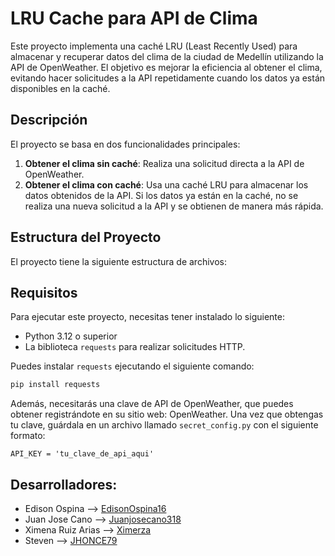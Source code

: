 # LRU Cache para API de Clima

Este proyecto implementa una caché LRU (Least Recently Used) para almacenar y recuperar datos del clima de la ciudad de Medellín utilizando la API de OpenWeather. El objetivo es mejorar la eficiencia al obtener el clima, evitando hacer solicitudes a la API repetidamente cuando los datos ya están disponibles en la caché.

## Descripción

El proyecto se basa en dos funcionalidades principales:

1. **Obtener el clima sin caché**: Realiza una solicitud directa a la API de OpenWeather.
2. **Obtener el clima con caché**: Usa una caché LRU para almacenar los datos obtenidos de la API. Si los datos ya están en la caché, no se realiza una nueva solicitud a la API y se obtienen de manera más rápida.

## Estructura del Proyecto

El proyecto tiene la siguiente estructura de archivos:


## Requisitos

Para ejecutar este proyecto, necesitas tener instalado lo siguiente:

- Python 3.12 o superior
- La biblioteca `requests` para realizar solicitudes HTTP.

Puedes instalar `requests` ejecutando el siguiente comando:

```bash
pip install requests
```
Además, necesitarás una clave de API de OpenWeather, que puedes obtener registrándote en su sitio web: OpenWeather.
Una vez que obtengas tu clave, guárdala en un archivo llamado ```secret_config.py``` con el siguiente formato:
```
API_KEY = 'tu_clave_de_api_aqui'
```

## Desarrolladores:
- Edison Ospina      --> [EdisonOspina16](https://github.com/EdisonOspina16)
- Juan Jose Cano     --> [Juanjosecano318](https://github.com/Juanjosecano318)
- Ximena Ruiz Arias  --> [Ximerza](https://github.com/ximerza)
- Steven             --> [JHONCE79](https://github.com/JHONCE79)
